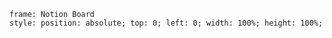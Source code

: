 ```custom-frames
frame: Notion Board
style: position: absolute; top: 0; left: 0; width: 100%; height: 100%;
```

